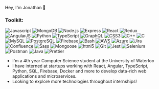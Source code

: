 Hey, I'm Jonathan 👋 

<!---
theJonathanXue/theJonathanXue is a ✨ special ✨ repository because its `README.md` (this file) appears on your GitHub profile.
You can click the Preview link to take a look at your changes.
--->

<h3>Toolkit:</h3>

<p>
    <img alt="Javascript" src="https://img.shields.io/badge/-Javascript-F7DF1E?style=for-the-badge&logo=javascript&logoColor=white" />
    <img alt="MongoDB" src="https://img.shields.io/badge/-MongoDB-47A248?style=for-the-badge&logo=mongodb&logoColor=white" />
    <img alt="Node.js" src="https://img.shields.io/badge/-Node.js-339933?style=for-the-badge&logo=Node.js&logoColor=white" />
    <img alt="Express" src="https://img.shields.io/badge/-Express-43853d?style=for-the-badge&logo=express&logoColor=white" />
    <img alt="React" src="https://img.shields.io/badge/-React-61DAFB?style=for-the-badge&logo=react&logoColor=white" />
    <img alt="Redux" src="https://img.shields.io/badge/redux-%23593d88.svg?style=for-the-badge&logo=redux&logoColor=white" />
    <img alt="AngularJS" src="https://img.shields.io/badge/angular.js-%23E23237.svg?style=for-the-badge&logo=angularjs&logoColor=white" />
    <img alt="Python" src="https://img.shields.io/badge/-Python-3776AB?style=for-the-badge&logo=python&logoColor=white" />
    <img alt="TypeScript" src="https://img.shields.io/badge/-TypeScript-3178C6?style=for-the-badge&logo=typescript&logoColor=white" />
    <img alt="GraphQL" src="https://img.shields.io/badge/-GraphQL-E10098?style=for-the-badge&logo=graphql&logoColor=white)" />
    <img alt="CSS3" src="https://img.shields.io/badge/-CSS3-1572B6?style=for-the-badge&logo=css3&logoColor=white" />
    <img alt="C++" src="https://img.shields.io/badge/-C++-00599C?style=for-the-badge&logo=cplusplus&logoColor=white" />
    <img alt="C" src="https://img.shields.io/badge/-C-00589d?style=for-the-badge&logo=c&logoColor=white" />
    <img alt="MySQL" src="https://img.shields.io/badge/mysql-%2300f.svg?style=for-the-badge&logo=mysql&logoColor=white" />
    <img alt="PostgreSQL" src="https://img.shields.io/badge/postgres-%23316192.svg?style=for-the-badge&logo=postgresql&logoColor=white" />
    <img alt="Firebase" src="https://img.shields.io/badge/Firebase-039BE5?style=for-the-badge&logo=Firebase&logoColor=white" />
    <img alt="Bash" src="https://img.shields.io/badge/-Bash-4EAA25?style=for-the-badge&logo=GNUbash&logoColor=white" />
    <img alt="AWS" src="https://img.shields.io/badge/AWS-%23FF9900.svg?style=for-the-badge&logo=amazon-aws&logoColor=white" />
    <img alt="Azure" src="https://img.shields.io/badge/azure-%230072C6.svg?style=for-the-badge&logo=microsoftazure&logoColor=white" />
    <img alt="Jira" src="https://img.shields.io/badge/-Jira-0052CC?style=for-the-badge&logo=jirasoftware&logoColor=white" />
    <img alt="Confluence" src="https://img.shields.io/badge/-Confluence-172B4D?style=for-the-badge&logo=confluence&logoColor=white" />
    <img alt="Sass" src="https://img.shields.io/badge/-Sass-CC6699?style=for-the-badge&logo=sass&logoColor=white" />
    <img alt="Mongoose" src="https://img.shields.io/badge/-Mongoose-880000?style=for-the-badge&logo=mongoose&logoColor=white" />
    <img alt="html5" src="https://img.shields.io/badge/-HTML5-E34F26?style=for-the-badge&logo=html5&logoColor=white" />
    <img alt="Git" src="https://img.shields.io/badge/-Git-F05032?style=for-the-badge&logo=git&logoColor=white" />
    <img alt="Jest" src="https://img.shields.io/badge/-jest-%23C21325?style=for-the-badge&logo=jest&logoColor=white" />
    <img alt="Selenium" src="https://img.shields.io/badge/-selenium-%43B02A?style=for-the-badge&logo=selenium&logoColor=white)" />
    <img alt="Postman" src="https://img.shields.io/badge/-Postman-FF6C37?style=for-the-badge&logo=postman&logoColor=white" />
    <img alt="Java" src="https://img.shields.io/badge/-Java-f8981d?style=for-the-badge&logo=java&logoColor=white" />
    <img alt="Prettier" src="https://img.shields.io/badge/-Prettier-F7B93E?style=for-the-badge&logo=prettier&logoColor=white" />
</p>

- I'm a 4th year Computer Science student at the University of Waterloo
- I have interned at startups working with React, Angular, TypeScript, Python, SQL, Firebase, Docker and more to develop data-rich web applications and microservices.
- Looking to explore more technologies throughout internships!
